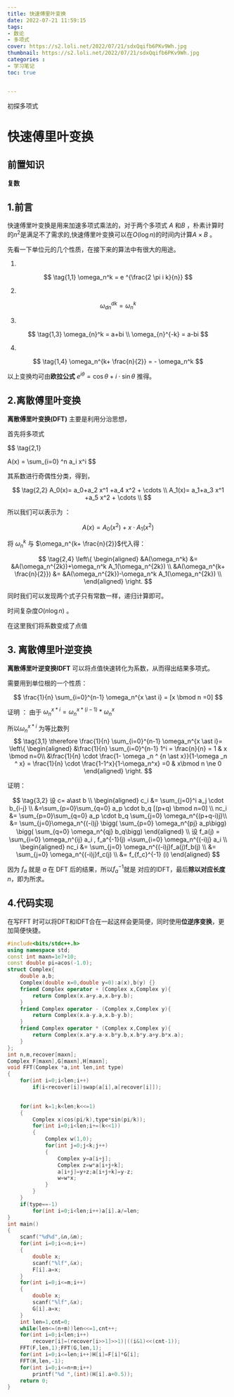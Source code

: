 ```yaml
---
title: 快速傅里叶变换
date: 2022-07-21 11:59:15
tags: 
- 数论
- 多项式
cover: https://s2.loli.net/2022/07/21/sdxQqifb6PKv9Wh.jpg
thumbnail: https://s2.loli.net/2022/07/21/sdxQqifb6PKv9Wh.jpg
categories : 
- 学习笔记
toc: true


---
```



初探多项式



<!-- more -->

# 快速傅里叶变换

## 前置知识

**复数**

## 1.前言

快速傅里叶变换是用来加速多项式乘法的，对于两个多项式 $A$ 和$B$ ，朴素计算时的$n^2$是满足不了需求的,快速傅里叶变换可以在$O(\log n)$的时间内计算$A \times B$ 。

先看一下单位元的几个性质，在接下来的算法中有很大的用途。

1. 
$$
\tag{1,1}
\omega_n^k = e ^{\frac{2 \pi i k}{n}}
$$

2.

$$
\tag{1,2}
\omega_{dn}^{dk} = \omega_n^k
$$

3.
$$
\tag{1,3}
\omega_{n}^k = a+bi \\
\omega_{n}^{-k} = a-bi 
$$

4. 
$$
\tag{1,4}
\omega_n^{k+ \frac{n}{2}} = - \omega_n^k
$$

以上变换均可由**欧拉公式** $e^{i \theta}= \cos\theta + i \cdot \sin\theta$ 推得。
## 2.离散傅里叶变换

**离散傅里叶变换(DFT)** 主要是利用分治思想，

首先将多项式

$$
\tag{2,1}

A(x) = \sum_{i=0} ^n a_i x^i
$$

其系数进行奇偶性分类，得到，

$$
\tag{2,2}
A_0(x)= a_0+a_2 x^1 +a_4 x^2 + \cdots \\
A_1(x)= a_1+a_3 x^1 +a_5 x^2 + \cdots \\
$$

所以我们可以表示为 ：

$$
\tag{2,3}
A(x) = A_0 (x^2) +x \cdot A_1(x^2) 
$$

将 $\omega_n^k$ 与 $\omega_n^{k+ \frac{n}{2}}$代入得：

$$
\tag{2,4}
\left\{
\begin{aligned}
&A(\omega_n^k) &= &A(\omega_n^{2k})+\omega_n^k A_1(\omega_n^{2k}) \\
&A(\omega_n^{k+ \frac{n}{2}}) &= &A(\omega_n^{2k})-\omega_n^k A_1(\omega_n^{2k}) \\
\end{aligned}
\right. 
$$



同时我们可以发现两个式子只有常数一样，递归计算即可。

时间复杂度$O(n \log n)$ 。

在这里我们将系数变成了点值

## 3. 离散傅里叶逆变换

**离散傅里叶逆变换IDFT** 可以将点值快速转化为系数，从而得出结果多项式。

需要用到单位根的一个性质：

$$
\frac{1}{n} \sum_{i=0}^{n-1} \omega_n^{x \ast i} = [x \bmod n =0] 
$$

证明 ：
由于 $\omega_n ^ {x \ast i} = \omega_n^ {x \ast (i-1)} \ast \omega_n^x$ 

所以$\omega _n ^{x\ast i}$ 为等比数列
$$
\tag{3,1}
\therefore 
\frac{1}{n} \sum_{i=0}^{n-1} \omega_n^{x \ast i}=
\left\{
\begin{aligned}
&\frac{1}{n} \sum_{i=0}^{n-1} 1^i = \frac{n}{n} = 1  & x \bmod n=0\\
&\frac{1}{n} \cdot  \frac{1- \omega _n ^ {n \ast x}}{1-\omega _n ^ x} = \frac{1}{n} \cdot \frac{1-1^x}{1-\omega_n^x} =0 & x\bmod n \ne 0
\end{aligned}
\right.
$$

证明：

$$
\tag{3,2}
设  c= a\ast b  \\
\begin{aligned}
c_i
&= \sum_{j=0}^i a_j \cdot b_{i-j} \\
&=\sum_{p=0}\sum_{q=0} a_p \cdot b_q [(p+q) \bmod n=0] \\
nc_i 
&= \sum_{p=0}\sum_{q=0} a_p \cdot b_q \sum_{j=0} \omega_n^{(p+q-i)j}\\
&= \sum_{j=0}\omega_n^{(-i)j} \bigg( \sum_{p=0} \omega_n^{pj} a_p\bigg) \bigg( \sum_{q=0} \omega_n^{qj} b_q\bigg) 
\end{aligned} \\
设 f_a(j) = \sum_{i=0} \omega_n^{ij} a_i , f_a^{-1}(j) =\sum_{i=0} \omega_n^{(-i)j} a_i \\
\begin{aligned}
nc_i 
&= \sum_{j=0} \omega_n^{(-i)j}f_a(j)f_b(j) \\
&= \sum_{j=0} \omega_n^{(-i)j}f_c(j) \\
&= f_{f_c}^{-1} (i)
\end{aligned}
$$

因为 $f_a$ 就是 $a$ 在 DFT 后的结果，所以$f_a^{-1}$就是 对应的IDFT，最后**除以对应长度**$n$，即为所求。

## 4.代码实现

在写FFT 时可以将DFT和IDFT合在一起这样会更简便，同时使用**位逆序变换**，更加简便快捷。

~~~c++
#include<bits/stdc++.h>
using namespace std;
const int maxn=1e7+10;
const double pi=acos(-1.0);
struct Complex{
    double a,b;
    Complex(double x=0,double y=0):a(x),b(y) {}
    friend Complex operator + (Complex x,Complex y){
        return Complex(x.a+y.a,x.b+y.b);
    }
    friend Complex operator - (Complex x,Complex y){
        return Complex(x.a-y.a,x.b-y.b);
    }
    friend Complex operator * (Complex x,Complex y){
        return Complex(x.a*y.a-x.b*y.b,x.b*y.a+y.b*x.a);
    }
};
int n,m,recover[maxn];
Complex F[maxn],G[maxn],H[maxn];
void FFT(Complex *a,int len,int type)
{
    for(int i=0;i<len;i++)
        if(i<recover[i])swap(a[i],a[recover[i]]);
    

    for(int k=1;k<len;k<<=1)
    {
        Complex x(cos(pi/k),type*sin(pi/k));
        for(int i=0;i<len;i+=(k<<1))
        {
            Complex w(1,0);
            for(int j=0;j<k;j++)
            {
                Complex y=a[i+j];
                Complex z=w*a[i+j+k];
                a[i+j]=y+z;a[i+j+k]=y-z;
                w=w*x;
            }
        }
    }
    if(type==-1)
        for(int i=0;i<len;i++)a[i].a/=len;
}
int main()
{
    scanf("%d%d",&n,&m);
    for(int i=0;i<=n;i++)
    {
        double x;
        scanf("%lf",&x);
        F[i].a=x;
    }
    for(int i=0;i<=m;i++)
    {
        double x;
        scanf("%lf",&x);
        G[i].a=x;
    }
    int len=1,cnt=0;
    while(len<=(n+m))len<<=1,cnt++;
    for(int i=0;i<len;i++)
        recover[i]=(recover[i>>1]>>1)|((i&1)<<(cnt-1));
    FFT(F,len,1);FFT(G,len,1);
    for(int i=0;i<=len;i++)H[i]=F[i]*G[i];
    FFT(H,len,-1);
    for(int i=0;i<=n+m;i++)
        printf("%d ",(int)(H[i].a+0.5));
    return 0;
}
~~~
